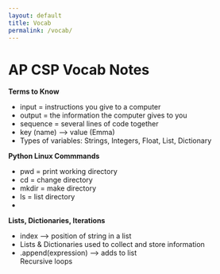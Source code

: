 ```yaml
---
layout: default 
title: Vocab 
permalink: /vocab/
---
```


# AP CSP Vocab Notes 

**Terms to Know** 
<ul> 
    <li>input = instructions you give to a computer</li>
    <li>output = the information the computer gives to you</li>
    <li>sequence = several lines of code together</li>
    <li>key (name) --> value (Emma)</li>
    <li>Types of variables: Strings, Integers, Float, List, Dictionary</li>
</ul>

**Python Linux Commmands** 
<ul>
    <li>pwd = print working directory</li>
    <li>cd = change directory</li>
    <li>mkdir = make directory</li>
    <li>ls = list directory<li>
</ul>


**Lists, Dictionaries, Iterations**
<ul>
    <li>index --> position of string in a list</li>
    <li>Lists & Dictionaries used to collect and store information</li>
    <li>.append(expression) --> adds to list</li>
    </li>Recursive loops</li>





